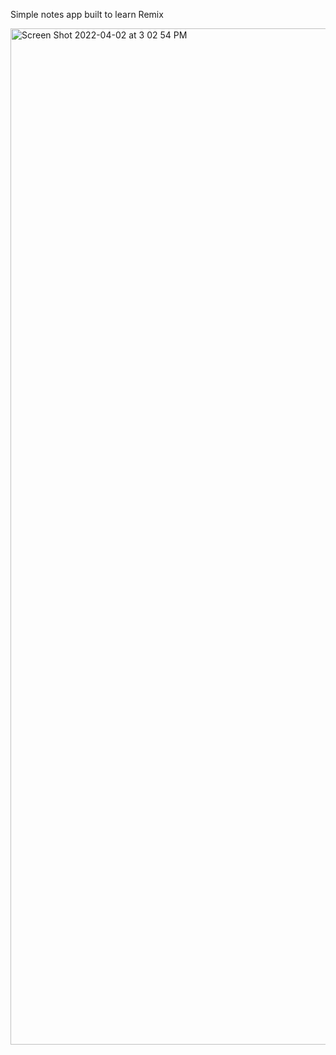 Simple notes app built to learn Remix

<img width="1626" alt="Screen Shot 2022-04-02 at 3 02 54 PM" src="https://user-images.githubusercontent.com/5014187/161397617-02fee8e6-fe02-485b-a0a8-964c8adfd447.png">
